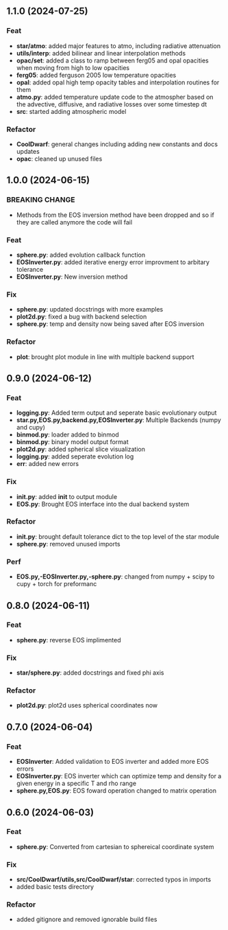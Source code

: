 ## 1.1.0 (2024-07-25)

### Feat

- **star/atmo**: added major features to atmo, including radiative attenuation
- **utils/interp**: added bilinear and linear interpolation methods
- **opac/set**: added a class to ramp between ferg05 and opal opacities when moving from high to low opacities
- **ferg05**: added ferguson 2005 low temperature opacities
- **opal**: added opal high temp opacity tables and interpolation routines for them
- **atmo.py**: added temperature update code to the atmospher based on the advective, diffusive, and radiative losses over some timestep dt
- **src**: started adding atmospheric model

### Refactor

- **CoolDwarf**: general changes including adding new constants and docs updates
- **opac**: cleaned up unused files

## 1.0.0 (2024-06-15)

### BREAKING CHANGE

- Methods from the EOS inversion method have been dropped and so if they are called anymore the code will fail

### Feat

- **sphere.py**: added evolution callback function
- **EOSInverter.py**: added iterative energy error improvment to arbitary tolerance
- **EOSInverter.py**: New inversion method

### Fix

- **sphere.py**: updated docstrings with more examples
- **plot2d.py**: fixed a bug with backend selection
- **sphere.py**: temp and density now being saved after EOS inversion

### Refactor

- **plot**: brought plot module in line with multiple backend support

## 0.9.0 (2024-06-12)

### Feat

- **logging.py**: Added term output and seperate basic evolutionary output
- **star.py,EOS.py,backend.py,EOSInverter.py**: Multiple Backends (numpy and cupy)
- **binmod.py**: loader added to binmod
- **binmod.py**: binary model output format
- **plot2d.py**: added spherical slice visualization
- **logging.py**: added seperate evolution log
- **err**: added new errors

### Fix

- **__init__.py**: added __init__ to output module
- **EOS.py**: Brought EOS interface into the dual backend system

### Refactor

- **__init__.py**: brought default tolerance dict to the top level of the star module
- **sphere.py**: removed unused imports

### Perf

- **EOS.py,-EOSInverter.py,-sphere.py**: changed from numpy + scipy to cupy + torch for preformanc

## 0.8.0 (2024-06-11)

### Feat

- **sphere.py**: reverse EOS implimented

### Fix

- **star/sphere.py**: added docstrings and fixed phi axis

### Refactor

- **plot2d.py**: plot2d uses spherical coordinates now

## 0.7.0 (2024-06-04)

### Feat

- **EOSInverter**: Added validation to EOS inverter and added more EOS errors
- **EOSInverter.py**: EOS inverter which can optimize temp and density for a given energy in a specific T and rho range
- **sphere.py,EOS.py**: EOS foward operation changed to matrix operation

## 0.6.0 (2024-06-03)

### Feat

- **sphere.py**: Converted from cartesian to sphereical coordinate system

### Fix

- **src/CoolDwarf/utils,src/CoolDwarf/star**: corrected typos in imports
- added basic tests directory

### Refactor

- added gitignore and removed ignorable build files
